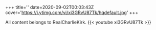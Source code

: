 +++
title=''
date=2020-09-02T00:03:43Z
cover='https://i.ytimg.com/vi/xi3GRvU87Tk/hqdefault.jpg'
+++

All content belongs to RealCharlieKirk.
{{< youtube xi3GRvU87Tk >}}
